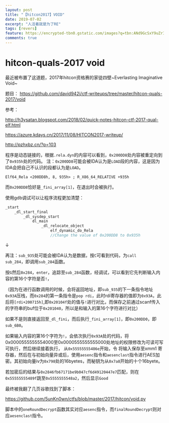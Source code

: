 ```yaml
---
layout: post
title: "【hitcon2017】VOID"
date: 2019-07-02
excerpt: "人活着就是为了RE"
tags: [revers]
feature: https://encrypted-tbn0.gstatic.com/images?q=tbn:ANd9GcSxY9uZrIg3c_k9KTMIWvhWH8brtQH569QRuSc-N7y1YEV-dUqp
comments: true
---
```


# hitcon-quals-2017 void

最近被布置了这道题，2017年hitcon资格赛的家徒四壁~Everlasting Imaginative Void~

题目：
https://github.com/david942j/ctf-writeups/tree/master/hitcon-quals-2017/void

参考：

http://h3ysatan.blogspot.com/2018/02/quick-notes-hitcon-ctf-2017-qual-elf.html

https://azure.kdays.cn/2017/11/08/HITCON2017-writeup/

http://pzhxbz.cn/?p=103

程序是动态链接的，根据``.rela.dyn``的内容可以看到，``0x200DD8``处内容被重定向到了``0x935h``处的代码。
注：``0x200DD8``可能会被IDA认为是``LOAD``段的内容，这是因为IDA会把自己不认识的段都认为是``LOAD``。

```
Elf64_Rela <200DD8h, 8, 935h> ; R_X86_64_RELATIVE +935h
```

而``0x200DD8``恰好是``_fini_array[1]``，在退出时会被执行。


使用gdb调试可以让程序流程更加清楚：

```c
_start 
	_dl_start_final
		_dl_sysdep_start
			dl_main
				_dl_relocate_object
					elf_dynamic_do_Rela
					//Change the value of 0x200DD8 to 0x935h
```
  ↓

再注：``sub_935``处可能会被IDA认为是数据，按``C``可看到代码，为``call    sub_284``，即调用``sub_284``函数。

按``G``然后``0x284``，``enter``，追踪至``sub_284``函数，经调试，可以看到它先判断输入内容的第16个字符是否``!``，

（因为在进行函数调用的时候，会将返回地址，即``sub_935``的下一条指令地址``0x93A``压栈，而``0x284``的第一条指令是``pop rdi``，此时rdi寄存器的值即为``0x93A``，此后将``[rdi+200715h]``,即``0x20104f``处的值与``!``进行对比，而保存之前通过scanf传入的字符串的buf位于``0x201040``，所以是和输入的第16个字符进行对比）

如果不是则直接返回至``_dl_fini``，而后执行``_fini_array[1]``，即``0x200DD0``，即``sub_6B0``。

如果输入内容的第16个字符为``!``，会依次执行``0x93A``处的代码，将0x0000555555554000至0x0000555555555000处地址的权限修改为可读可写可执行，然后继续接着执行，
从``0x55555555486e``开始，令
将输入保存至xmm1 寄存器，然后在与初始向量异或后，使用``aesenc``指令和``aesenclast``指令进行AES加密。其初始向量iv为``0x798``处的16byetes，而秘钥为从``0x7a8``开始的十个16byete。

若加密后的结果与``0x2846fb67171be9b047cf6d49120447e7``匹配，则在``0x55555555489f``跳至``0x5555555548a2``，然后显示``Good``

最终被我翻了几页谷歌找到了脚本：

https://github.com/5unKn0wn/ctfs/blob/master/2017/hitcon/void.py

脚本中的``oneRoundDecrypt``函数其实对应``aesenc``指令，而``finalRoundDecrypt``则对应``aesenclast``指令。
